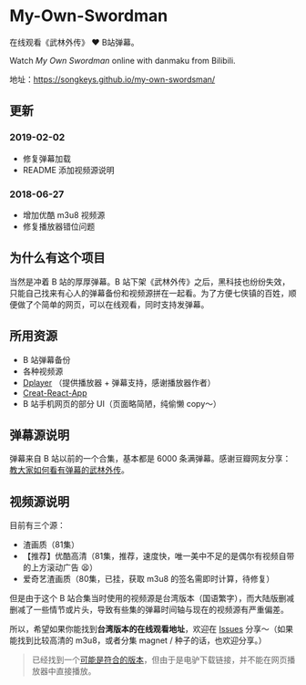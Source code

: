 # My-Own-Swordman

在线观看《武林外传》 ❤️  B站弹幕。

Watch *My Own Swordman* online with danmaku from Bilibili.

地址：<https://songkeys.github.io/my-own-swordsman/>

## 更新

### 2019-02-02

- 修复弹幕加载
- README 添加视频源说明

### 2018-06-27

- 增加优酷 m3u8 视频源
- 修复播放器错位问题

## 为什么有这个项目

当然是冲着 B 站的厚厚弹幕。B 站下架《武林外传》之后，黑科技也纷纷失效，只能自己找来有心人的弹幕备份和视频源拼在一起看。为了方便七侠镇的百姓，顺便做了个简单的网页，可以在线观看，同时支持发弹幕。

## 所用资源

- B 站弹幕备份
- 各种视频源
- [Dplayer](http://dplayer.js.org/) （提供播放器 + 弹幕支持，感谢播放器作者）
- [Creat-React-App](https://github.com/facebook/create-react-app)
- B 站手机网页的部分 UI（页面略简陋，纯偷懒 copy～）

## 弹幕源说明

弹幕来自 B 站以前的一个合集，基本都是 6000 条满弹幕。感谢豆瓣网友分享：[教大家如何看有弹幕的武林外传](https://www.douban.com/group/topic/102433010/)。

## 视频源说明

目前有三个源：

- 渣画质（81集）
- 【推荐】优酷高清（81集，推荐，速度快，唯一美中不足的是偶尔有视频自带的上方滚动广告 😫）
- 爱奇艺渣画质（80集，已挂，获取 m3u8 的签名需即时计算，待修复）

但是由于这个 B 站合集当时使用的视频源是台湾版本（国语繁字），而大陆版删减删减了一些情节或片头，导致有些集的弹幕时间轴与现在的视频源有严重偏差。

所以，希望如果你能找到**台湾版本的在线观看地址**，欢迎在 [Issues](https://github.com/Songkeys/my-own-swordsman/issues) 分享～（如果能找到比较高清的 m3u8，或者分集 magnet / 种子的话，也欢迎分享。）

> 已经找到一个[可能是符合的版本](http://generic-online-cialis.xyz/video/652721486.html)，但由于是电驴下载链接，并不能在网页播放器中直接播放。